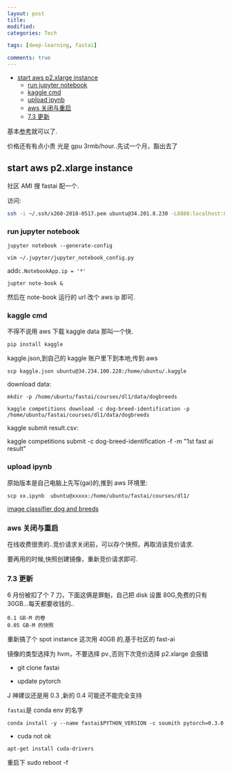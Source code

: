 ```yaml
---
layout: post
title:
modified:
categories: Tech

tags: [deep-learning, fastai]

comments: true
---
```


<!-- TOC -->

- [start aws p2.xlarge instance](#start-aws-p2xlarge-instance)
  - [run jupyter notebook](#run-jupyter-notebook)
  - [kaggle cmd](#kaggle-cmd)
  - [upload ipynb](#upload-ipynb)
  - [aws 关闭与重启](#aws-关闭与重启)
  - [7.3 更新](#73-更新)

<!-- /TOC -->

基本[参考](https://github.com/reshamas/fastai_deeplearn_part1/blob/master/tools/aws_ami_gpu_setup.md)就可以了.

价格还有有点小贵 光是 gpu 3rmb/hour..先试一个月，豁出去了

## start aws p2.xlarge instance

社区 AMI 搜 fastai 配一个.

访问:

```sh
ssh -i ~/.ssh/x260-2018-0517.pem ubuntu@34.201.8.230 -L8888:localhost:8888
```

### run jupyter notebook

```
jupyter notebook --generate-config

vim ~/.jupyter/jupyter_notebook_config.py

```

add`c.NotebookApp.ip = '*'`

```
jupter note-book &
```

然后在 note-book 运行的 url 改个 aws ip 即可.

### kaggle cmd

不得不说用 aws 下载 kaggle data 那叫一个快.

```
pip install kaggle
```

kaggle.json,到自己的 kaggle 账户里下到本地,传到 aws

```
scp kaggle.json ubuntu@34.234.100.228:/home/ubuntu/.kaggle
```

download data:

```
mkdir -p /home/ubuntu/fastai/courses/dl1/data/dogbreeds

kaggle competitions download -c dog-breed-identification -p /home/ubuntu/fastai/courses/dl1/data/dogbreeds

```

kaggle submit result.csv:

kaggle competitions submit -c dog-breed-identification -f -m "1st fast ai result"

### upload ipynb

原始版本是自己电脑上先写(gai)的,推到 aws 环境里:

```
scp xx.ipynb  ubuntu@xxxxx:/home/ubuntu/fastai/courses/dl1/
```

[image classifier dog and breeds](https://github.com/anribras/machine-learning/blob/master/note/lesson1_dog_breeds.ipynb)

### aws 关闭与重启

在线收费很贵的..竞价请求关闭前，可以存个快照，再取消该竞价请求.

要再用的时候,快照创建镜像，重新竞价请求即可.

### 7.3 更新

6 月份被扣了个 7 刀，下面这俩是罪魁，自己把 disk 设置 80G,免费的只有 30GB...每天都要收钱的..

```
0.1 GB-M 的卷
0.05 GB-M 的快照
```

重新搞了个 spot instance 这次用 40GB 的,基于社区的 fast-ai

镜像的类型选择为 hvm，不要选择 pv.,否则下次竞价选择 p2.xlarge 会报错

- git clone fastai

- update pytorch

J 神建议还是用 0.3 ,新的 0.4 可能还不能完全支持

`fastai`是 conda env 的名字

```
conda install -y --name fastai$PYTHON_VERSION -c soumith pytorch=0.3.0
```

- cuda not ok

```
apt-get install cuda-drivers
```

重启下 sudo reboot -f
